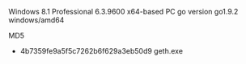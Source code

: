 Windows 8.1 Professional 6.3.9600 x64-based PC
go version go1.9.2 windows/amd64

MD5
- 4b7359fe9a5f5c7262b6f629a3eb50d9 geth.exe